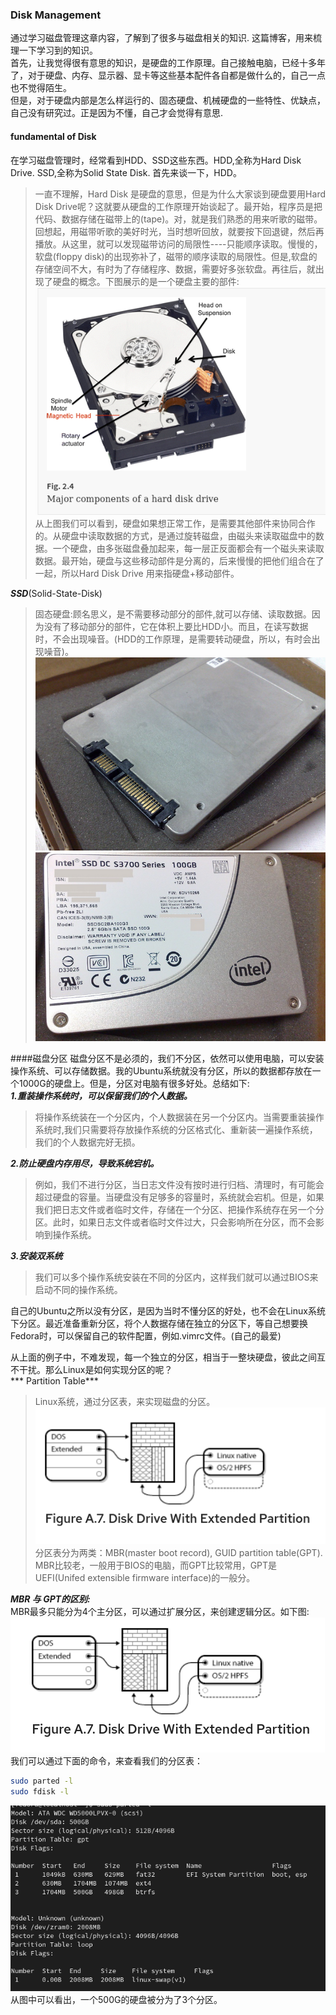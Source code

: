 ### Disk Management
   通过学习磁盘管理这章内容，了解到了很多与磁盘相关的知识. 这篇博客，用来梳理一下学习到的知识。  
   首先，让我觉得很有意思的知识，是硬盘的工作原理。自己接触电脑，已经十多年了，对于硬盘、内存、显示器、显卡等这些基本配件各自都是做什么的，自己一点也不觉得陌生。  
   但是，对于硬盘内部是怎么样运行的、固态硬盘、机械硬盘的一些特性、优缺点，自己没有研究过。正是因为不懂，自己才会觉得有意思.  
####  fundamental of Disk
在学习磁盘管理时，经常看到HDD、SSD这些东西。HDD,全称为Hard Disk Drive. SSD,全称为Solid State Disk. 首先来谈一下，HDD。  

> 一直不理解，Hard Disk 是硬盘的意思，但是为什么大家谈到硬盘要用Hard Disk Drive呢？这就要从硬盘的工作原理开始谈起了。最开始，程序员是把代码、数据存储在磁带上的(tape)。对，就是我们熟悉的用来听歌的磁带。 回想起，用磁带听歌的美好时光，当时想听回放，就要按下回退键，然后再播放。从这里，就可以发现磁带访问的局限性----只能顺序读取。慢慢的，软盘(floppy disk)的出现弥补了，磁带的顺序读取的局限性。但是,软盘的存储空间不大，有时为了存储程序、数据，需要好多张软盘。再往后，就出现了硬盘的概念。下图展示的是一个硬盘主要的部件:  
 ![HDD](assets/hard-disk.png)  
从上图我们可以看到，硬盘如果想正常工作，是需要其他部件来协同合作的。从硬盘中读取数据的方式，是通过旋转磁盘，由磁头来读取磁盘中的数据。一个硬盘，由多张磁盘叠加起来，每一层正反面都会有一个磁头来读取数据。最开始，硬盘与这些移动部件是分离的，后来慢慢的把他们组合在了一起，所以Hard Disk Drive 用来指硬盘+移动部件。


***SSD***(Solid-State-Disk)   
> 固态硬盘:顾名思义，是不需要移动部分的部件,就可以存储、读取数据。因为没有了移动部分的部件，它在体积上要比HDD小。而且，在读写数据时，不会出现噪音。(HDD的工作原理，是需要转动硬盘，所以，有时会出现噪音)。
![固态硬盘](assets/solid-state-disk-back.png)
![固态硬盘](assets/solid-state-disk-front.png)  
  
    


####磁盘分区
磁盘分区不是必须的，我们不分区，依然可以使用电脑，可以安装操作系统、可以存储数据。我的Ubuntu系统就没有分区，所以的数据都存放在一个1000G的硬盘上。但是，分区对电脑有很多好处。总结如下:  
***1.重装操作系统时，可以保留我们的个人数据。***  
> 将操作系统装在一个分区内，个人数据装在另一个分区内。当需要重装操作系统时,我们只需要将存放操作系统的分区格式化、重新装一遍操作系统，我们的个人数据完好无损。

***2.防止硬盘内存用尽，导致系统宕机。***  
>例如，我们不进行分区，当日志文件没有按时进行归档、清理时，有可能会超过硬盘的容量。当硬盘没有足够多的容量时，系统就会宕机。但是，如果我们把日志文件或者临时文件，存储在一个分区、把操作系统存在另一个分区。此时，如果日志文件或者临时文件过大，只会影响所在分区，而不会影响到操作系统。  

***3.安装双系统***  
> 我们可以多个操作系统安装在不同的分区内，这样我们就可以通过BIOS来启动不同的操作系统。


自己的Ubuntu之所以没有分区，是因为当时不懂分区的好处，也不会在Linux系统下分区。最近准备重新分区，将个人数据存储在独立的分区下，等自己想要换Fedora时，可以保留自己的软件配置，例如.vimrc文件。(自己的最爱)  

从上面的例子中，不难发现，每一个独立的分区，相当于一整块硬盘，彼此之间互不干扰。那么Linux是如何实现分区的呢？  
*** Partition Table***  
> Linux系统，通过分区表，来实现磁盘的分区。  
> ![Linux 分区表](assets/partition_table.png)  
分区表分为两类：MBR(master boot record), GUID partition table(GPT). MBR比较老，一般用于BIOS的电脑，而GPT比较常用，GPT是UEFI(Unifed extensible firmware interface)的一般分。
>
***MBR 与 GPT的区别:***  
MBR最多只能分为4个主分区，可以通过扩展分区，来创建逻辑分区。如下图:  
![逻辑分区](assets/logical_partition.png)  
我们可以通过下面的命令，来查看我们的分区表：
``` bash
sudo parted -l  
sudo fdisk -l
```
![分区表](assets/parted_result_cmd.png)
从图中可以看出，一个500G的硬盘被分为了3个分区。



